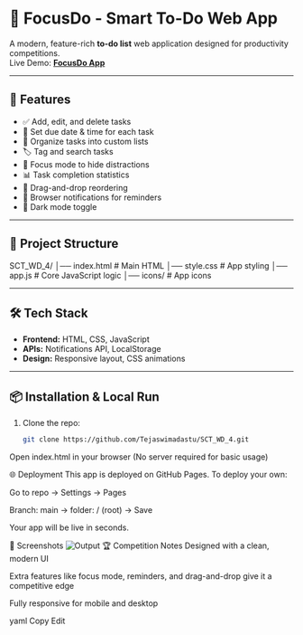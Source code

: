 # 📝 FocusDo - Smart To-Do Web App

A modern, feature-rich **to-do list** web application designed for productivity competitions.  
Live Demo: **[FocusDo App](https://tejaswimadastu.github.io/SCT_WD_4/)**

---

## 🚀 Features
- ✅ Add, edit, and delete tasks
- 📅 Set due date & time for each task
- 📂 Organize tasks into custom lists
- 🏷️ Tag and search tasks
- 🎯 Focus mode to hide distractions
- 📊 Task completion statistics
- 📌 Drag-and-drop reordering
- 🔔 Browser notifications for reminders
- 🌙 Dark mode toggle

---

## 📂 Project Structure
SCT_WD_4/
│── index.html # Main HTML
│── style.css # App styling
│── app.js # Core JavaScript logic
│── icons/ # App icons

---

## 🛠️ Tech Stack
- **Frontend:** HTML, CSS, JavaScript
- **APIs:** Notifications API, LocalStorage
- **Design:** Responsive layout, CSS animations

---

## 📦 Installation & Local Run
1. Clone the repo:
   ```bash
   git clone https://github.com/Tejaswimadastu/SCT_WD_4.git
Open index.html in your browser
(No server required for basic usage)

🌐 Deployment
This app is deployed on GitHub Pages.
To deploy your own:

Go to repo → Settings → Pages

Branch: main → folder: / (root) → Save

Your app will be live in seconds.

📸 Screenshots
![Output](Output.png)
🏆 Competition Notes
Designed with a clean, modern UI

Extra features like focus mode, reminders, and drag-and-drop give it a competitive edge

Fully responsive for mobile and desktop

yaml
Copy
Edit


